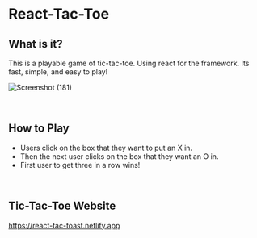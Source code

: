 # React-Tac-Toe

## What is it?
This is a playable game of tic-tac-toe. Using react for the framework. Its fast, simple, and easy to play!


![Screenshot (181)](https://user-images.githubusercontent.com/68923037/116732076-33016600-a9b0-11eb-80b3-89ea8e3a959c.png)

 
<br/>





## How to Play
* Users click on the box that they want to put an X in.
* Then the next user clicks on the box that they want an O in.
* First user to get three in a row wins!





<br/>

    
    

## Tic-Tac-Toe Website

https://react-tac-toast.netlify.app

<br/>
